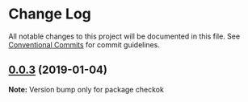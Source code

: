 # Change Log

All notable changes to this project will be documented in this file.
See [Conventional Commits](https://conventionalcommits.org) for commit guidelines.

## [0.0.3](https://github.com/forsigner/checkok/compare/checkok@0.0.2...checkok@0.0.3) (2019-01-04)

**Note:** Version bump only for package checkok
